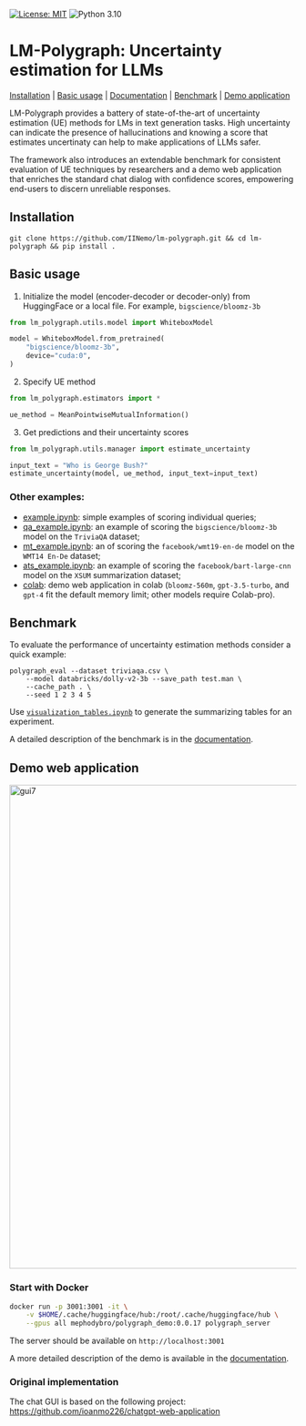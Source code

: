 [![License: MIT](https://img.shields.io/badge/License-MIT-yellow.svg)](https://github.com/IINemo/isanlp_srl_framebank/blob/master/LICENSE)
![Python 3.10](https://img.shields.io/badge/python-3.10-green.svg)

# LM-Polygraph: Uncertainty estimation for LLMs

[Installation](#installation) | [Basic usage](#basic_usage) | [Documentation](https://lm-polygraph.readthedocs.io/) | [Benchmark](#benchmark) | [Demo application](#demo_web_application)

LM-Polygraph provides a battery of state-of-the-art of uncertainty estimation (UE) methods for LMs in text generation tasks. High uncertainty can indicate the presence of hallucinations and knowing a score that estimates uncertinaty can help to make applications of LLMs safer.

The framework also introduces an extendable benchmark for consistent evaluation of UE techniques by researchers and a demo web application that enriches the standard chat dialog with confidence scores, empowering end-users to discern unreliable responses.

## Installation

```
git clone https://github.com/IINemo/lm-polygraph.git && cd lm-polygraph && pip install .
```

## <a name="basic_usage"></a>Basic usage

1. Initialize the model (encoder-decoder or decoder-only) from HuggingFace or a local file. For example, `bigscience/bloomz-3b`
```python
from lm_polygraph.utils.model import WhiteboxModel

model = WhiteboxModel.from_pretrained(
    "bigscience/bloomz-3b",
    device="cuda:0",
)
```

2. Specify UE method
```python
from lm_polygraph.estimators import *

ue_method = MeanPointwiseMutualInformation()
```

3. Get predictions and their uncertainty scores
```python
from lm_polygraph.utils.manager import estimate_uncertainty

input_text = "Who is George Bush?"
estimate_uncertainty(model, ue_method, input_text=input_text)
```

### Other examples:

* [example.ipynb](https://github.com/IINemo/lm-polygraph/blob/main/notebooks/example.ipynb): simple examples of scoring individual queries;
* [qa_example.ipynb](https://github.com/IINemo/lm-polygraph/blob/main/notebooks/qa_example.ipynb): an example of scoring the `bigscience/bloomz-3b` model on the `TriviaQA` dataset;
* [mt_example.ipynb](https://github.com/IINemo/lm-polygraph/blob/main/notebooks/mt_example.ipynb): an of scoring the `facebook/wmt19-en-de` model on the `WMT14 En-De` dataset;
* [ats_example.ipynb](https://github.com/IINemo/lm-polygraph/blob/main/notebooks/ats_example.ipynb): an example of scoring the `facebook/bart-large-cnn` model on the `XSUM` summarization dataset;
* [colab](https://colab.research.google.com/drive/1JS-NG0oqAVQhnpYY-DsoYWhz35reGRVJ?usp=sharing): demo web application in colab (`bloomz-560m`, `gpt-3.5-turbo`, and `gpt-4` fit the default memory limit; other models require Colab-pro).


## Benchmark

To evaluate the performance of uncertainty estimation methods consider a quick example: 

```
polygraph_eval --dataset triviaqa.csv \
    --model databricks/dolly-v2-3b --save_path test.man \
    --cache_path . \
    --seed 1 2 3 4 5
```

Use [`visualization_tables.ipynb`](https://github.com/IINemo/lm-polygraph/blob/main/notebooks/vizualization_tables.ipynb) to generate the summarizing tables for an experiment.

A detailed description of the benchmark is in the [documentation](https://lm-polygraph.readthedocs.io/en/latest/usage.html#benchmarks).

## <a name="demo_web_application"></a>Demo web application

 
<img width="850" alt="gui7" src="https://github.com/IINemo/lm-polygraph/assets/21058413/51aa12f7-f996-4257-b1bc-afbec6db4da7">


### Start with Docker

```sh
docker run -p 3001:3001 -it \
    -v $HOME/.cache/huggingface/hub:/root/.cache/huggingface/hub \
    --gpus all mephodybro/polygraph_demo:0.0.17 polygraph_server
```
The server should be available on `http://localhost:3001`

A more detailed description of the demo is available in the [documentation](https://lm-polygraph.readthedocs.io/en/latest/web_demo.html).

### Original implementation

The chat GUI is based on the following project: https://github.com/ioanmo226/chatgpt-web-application
